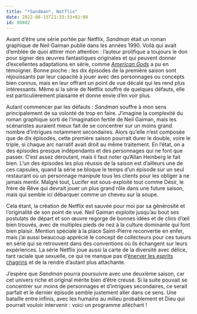 ```yaml
---
title: "*Sandman*, Netflix"
date: 2022-08-15T21:33:33+02:00
id: 90802 
---
```


Avant d’être une série portée par Netflix, *Sandman* était un roman graphique de Neil Gaiman publié dans les années 1990. Voilà qui avait d’emblée de quoi attirer mon attention : l’auteur prolifique a toujours le don pour signer des œuvres fantastiques originales et qui peuvent donner d’excellentes adaptations en série, comme [*American Gods*](https://voiretmanger.fr/american-gods-fuller-green-starz/) a pu en témoigner. Bonne pioche : les dix épisodes de la première saison sont réjouissants par leur capacité à jouer avec des personnages ou concepts bien connus, mais en leur offrant un point de vue décalé qui les rend plus intéressants. Même si la série de Netflix souffre de quelques défauts, elle est particulièrement plaisante et donne envie d’en voir plus.

Autant commencer par les défauts : *Sandman* souffre à mon sens principalement de sa volonté de trop en faire. J’imagine la complexité du roman graphique sorti de l’imagination fertile de Neil Gaiman, mais les scénaristes auraient mieux fait de se concentrer sur un moins grand nombre d’intrigues notamment secondaires. Alors qu’elle n’est composée que de dix épisodes, cette première saison pourrait durer le double, voire le triple, si chaque arc narratif avait droit au même traitement. En l’état, on a des épisodes presque indépendants et des personnages qui ne font que passer. C’est assez déroutant, mais il faut noter qu’Allan Heinberg le fait bien. L’un des épisodes les plus réussis de la saison est d’ailleurs une de ces capsules, quand la série se bloque le temps d’un épisode sur un seul restaurant où un personnage manipule tous les clients pour les obliger à ne jamais mentir. Malgré tout, Lucifer est sous-exploité tout comme Désir, le frère de Rêve qui devrait jouer un plus grand rôle dans une future saison, mais qui semble ici débarquer comme un cheveu sur la soupe. 

Cela étant, la création de Netflix est sauvée pour moi par sa générosité et l’originalité de son point de vue. Neil Gaiman exploite jusqu’au bout ses postulats de départ et son œuvre regorge de bonnes idées et de clins d’œil bien trouvés, avec de multiples pieds de nez à la culture dominante qui font bien plaisir. Mention spéciale à la place Saint-Pierre reconvertie en enfer, mais j’ai aussi beaucoup apprécié le concept de collecteurs pour ces tueurs en série qui se retrouvent dans des conventions où ils échangent sur leurs expériences. La série Netflix joue aussi la carte de la diversité avec délice, tant raciale que sexuelle, ce qui ne manque pas d’[énerver les esprits chagrins](https://twitter.com/anarchonion/status/1558009362727272448) et de la rendre d’autant plus attachante. 

J’espère que *Sandman* pourra poursuivre avec une deuxième saison, car cet univers riche et original mérite bien d’être creusé. Si la suite pouvait se concentrer sur moins de personnages et d’intrigues secondaires, ce serait parfait et le dernier épisode semble justement aller dans ce sens. Une bataille entre infinis, avec les humains au milieu probablement et Dieu qui pourrait vouloir intervenir : voici un programme alléchant ! 
